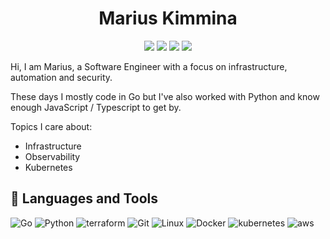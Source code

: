 <h1 align="center">Marius Kimmina</h1>
<p align="center">
    <a href="https://linkedin.com/" alt="LinkedIn">
        <img src="https://img.shields.io/badge/LinkedIn-blue?style=for-the-badge&logo=linkedin&logoColor=white" /></a>
    <a rel="me" href="https://infosec.exchange/@mariuskimmina" alt="Mastodon">
        <img src="https://img.shields.io/badge/Mastodon-blue?style=for-the-badge&logo=mastodon&logoColor=white" /></a>
    <a href="https://mariuskimmina.com/" alt="Website">
        <img src="https://img.shields.io/badge/-Website-blue?style=for-the-badge&logo=hugo&logoColor=white" /></a>
    <a href="https://www.infrastructureposts.com/" alt="Blog">
        <img src="https://img.shields.io/badge/-Blog-blue?style=for-the-badge&logo=substack&logoColor=white" /></a>
</p>

Hi, I am Marius, a Software Engineer with a focus on infrastructure, automation and security.  

These days I mostly code in Go but I've also worked with Python and know enough JavaScript / Typescript to get by. 
   
Topics I care about:
- Infrastructure
- Observability
- Kubernetes


## 🧰 Languages and Tools
<p>
<img src="https://img.shields.io/badge/Go-00ADD8?style=for-the-badge&logo=go&logoColor=white" alt="Go"/>
<img src="https://img.shields.io/badge/Python-14354C?style=for-the-badge&logo=python&logoColor=white" alt="Python"/>
<img src="https://img.shields.io/badge/terraform-%235835CC.svg?style=for-the-badge&logo=terraform&logoColor=white" alt="terraform">
<img src="https://img.shields.io/badge/GIT-E44C30?style=for-the-badge&logo=git&logoColor=white" alt="Git"/>
<img src="https://img.shields.io/badge/Linux-FCC624?style=for-the-badge&logo=linux&logoColor=black" alt="Linux">
<img src="https://img.shields.io/badge/docker-%230db7ed.svg?style=for-the-badge&logo=docker&logoColor=white" alt="Docker">
<img src="https://img.shields.io/badge/kubernetes-%23326ce5.svg?style=for-the-badge&logo=kubernetes&logoColor=white" alt="kubernetes">
<img src="https://img.shields.io/badge/Amazon_AWS-232F3E?style=for-the-badge&logo=amazon-aws&logoColor=white" alt="aws">
</p>   

<br />

